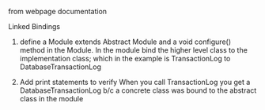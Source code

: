from webpage documentation

Linked Bindings

1) define a Module extends Abstract Module and a void configure() method
in the Module. In the module bind the higher level class to the implementation class; 
which in the example is TransactionLog to DatabaseTransactionLog

2) Add print statements to verify 
When you call TransactionLog you get a DatabaseTransactionLog b/c a concrete class was bound to the abstract class 
in the module

